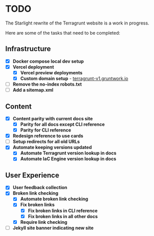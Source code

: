 # TODO

The Starlight rewrite of the Terragrunt website is a work in progress.

Here are some of the tasks that need to be completed:

## Infrastructure

- [x] **Docker compose local dev setup**
- [x] **Vercel deployment**
  - [x] **Vercel preview deployments**
  - [x] **Custom domain setup** - [terragrunt-v1.gruntwork.io](https://terragrunt-v1.gruntwork.io)
- [ ] **Remove the no-index robots.txt**
- [ ] **Add a sitemap.xml**

## Content

- [x] **Content parity with current docs site**
  - [x] **Parity for all docs except CLI reference**
  - [x] **Parity for CLI reference**
- [x] **Redesign reference to use cards**
- [ ] **Setup redirects for all old URLs**
- [x] **Automate keeping versions updated**
  - [x] **Automate Terragrunt version lookup in docs**
  - [x] **Automate IaC Engine version lookup in docs**

## User Experience

- [x] **User feedback collection**
- [x] **Broken link checking**
  - [x] **Automate broken link checking**
  - [x] **Fix broken links**
    - [x] **Fix broken links in CLI reference**
    - [x] **Fix broken links in all other docs**
  - [x] **Require link checking**
- [ ] **Jekyll site banner indicating new site**
